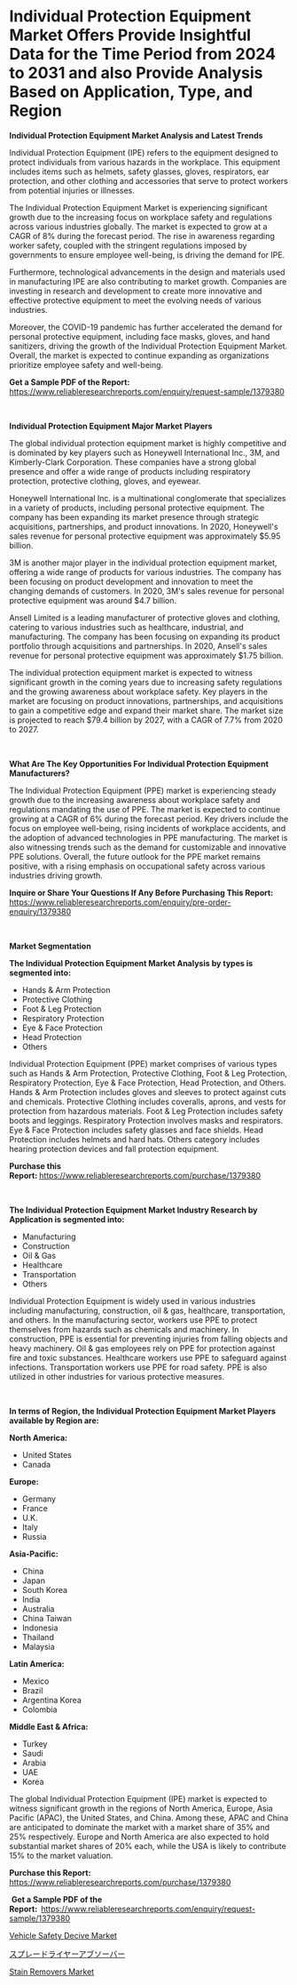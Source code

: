 <p><h1>Individual Protection Equipment Market Offers Provide Insightful Data for the Time Period from 2024 to 2031 and also Provide Analysis Based on Application, Type, and Region</h1></p><p><strong>Individual Protection Equipment Market Analysis and Latest Trends</strong></p>
<p><p>Individual Protection Equipment (IPE) refers to the equipment designed to protect individuals from various hazards in the workplace. This equipment includes items such as helmets, safety glasses, gloves, respirators, ear protection, and other clothing and accessories that serve to protect workers from potential injuries or illnesses.</p><p>The Individual Protection Equipment Market is experiencing significant growth due to the increasing focus on workplace safety and regulations across various industries globally. The market is expected to grow at a CAGR of 8% during the forecast period. The rise in awareness regarding worker safety, coupled with the stringent regulations imposed by governments to ensure employee well-being, is driving the demand for IPE.</p><p>Furthermore, technological advancements in the design and materials used in manufacturing IPE are also contributing to market growth. Companies are investing in research and development to create more innovative and effective protective equipment to meet the evolving needs of various industries.</p><p>Moreover, the COVID-19 pandemic has further accelerated the demand for personal protective equipment, including face masks, gloves, and hand sanitizers, driving the growth of the Individual Protection Equipment Market. Overall, the market is expected to continue expanding as organizations prioritize employee safety and well-being.</p></p>
<p><strong>Get a Sample PDF of the Report:&nbsp;</strong> <a href="https://www.reliableresearchreports.com/enquiry/request-sample/1379380">https://www.reliableresearchreports.com/enquiry/request-sample/1379380</a></p>
<p>&nbsp;</p>
<p><strong>Individual Protection Equipment Major Market Players</strong></p>
<p><p>The global individual protection equipment market is highly competitive and is dominated by key players such as Honeywell International Inc., 3M, and Kimberly-Clark Corporation. These companies have a strong global presence and offer a wide range of products including respiratory protection, protective clothing, gloves, and eyewear.</p><p>Honeywell International Inc. is a multinational conglomerate that specializes in a variety of products, including personal protective equipment. The company has been expanding its market presence through strategic acquisitions, partnerships, and product innovations. In 2020, Honeywell's sales revenue for personal protective equipment was approximately $5.95 billion.</p><p>3M is another major player in the individual protection equipment market, offering a wide range of products for various industries. The company has been focusing on product development and innovation to meet the changing demands of customers. In 2020, 3M's sales revenue for personal protective equipment was around $4.7 billion.</p><p>Ansell Limited is a leading manufacturer of protective gloves and clothing, catering to various industries such as healthcare, industrial, and manufacturing. The company has been focusing on expanding its product portfolio through acquisitions and partnerships. In 2020, Ansell's sales revenue for personal protective equipment was approximately $1.75 billion.</p><p>The individual protection equipment market is expected to witness significant growth in the coming years due to increasing safety regulations and the growing awareness about workplace safety. Key players in the market are focusing on product innovations, partnerships, and acquisitions to gain a competitive edge and expand their market share. The market size is projected to reach $79.4 billion by 2027, with a CAGR of 7.7% from 2020 to 2027.</p></p>
<p>&nbsp;</p>
<p><strong>What Are The Key Opportunities For Individual Protection Equipment Manufacturers?</strong></p>
<p><p>The Individual Protection Equipment (PPE) market is experiencing steady growth due to the increasing awareness about workplace safety and regulations mandating the use of PPE. The market is expected to continue growing at a CAGR of 6% during the forecast period. Key drivers include the focus on employee well-being, rising incidents of workplace accidents, and the adoption of advanced technologies in PPE manufacturing. The market is also witnessing trends such as the demand for customizable and innovative PPE solutions. Overall, the future outlook for the PPE market remains positive, with a rising emphasis on occupational safety across various industries driving growth.</p></p>
<p><strong>Inquire or Share Your Questions If Any Before Purchasing This Report:</strong> <a href="https://www.reliableresearchreports.com/enquiry/pre-order-enquiry/1379380">https://www.reliableresearchreports.com/enquiry/pre-order-enquiry/1379380</a></p>
<p>&nbsp;</p>
<p><strong>Market Segmentation</strong></p>
<p><strong>The Individual Protection Equipment Market Analysis by types is segmented into:</strong></p>
<p><ul><li>Hands & Arm Protection</li><li>Protective Clothing</li><li>Foot & Leg Protection</li><li>Respiratory Protection</li><li>Eye & Face Protection</li><li>Head Protection</li><li>Others</li></ul></p>
<p><p>Individual Protection Equipment (PPE) market comprises of various types such as Hands & Arm Protection, Protective Clothing, Foot & Leg Protection, Respiratory Protection, Eye & Face Protection, Head Protection, and Others. Hands & Arm Protection includes gloves and sleeves to protect against cuts and chemicals. Protective Clothing includes coveralls, aprons, and vests for protection from hazardous materials. Foot & Leg Protection includes safety boots and leggings. Respiratory Protection involves masks and respirators. Eye & Face Protection includes safety glasses and face shields. Head Protection includes helmets and hard hats. Others category includes hearing protection devices and fall protection equipment.</p></p>
<p><strong>Purchase this Report:&nbsp;</strong><a href="https://www.reliableresearchreports.com/purchase/1379380">https://www.reliableresearchreports.com/purchase/1379380</a></p>
<p>&nbsp;</p>
<p><strong>The Individual Protection Equipment Market Industry Research by Application is segmented into:</strong></p>
<p><ul><li>Manufacturing</li><li>Construction</li><li>Oil & Gas</li><li>Healthcare</li><li>Transportation</li><li>Others</li></ul></p>
<p><p>Individual Protection Equipment is widely used in various industries including manufacturing, construction, oil & gas, healthcare, transportation, and others. In the manufacturing sector, workers use PPE to protect themselves from hazards such as chemicals and machinery. In construction, PPE is essential for preventing injuries from falling objects and heavy machinery. Oil & gas employees rely on PPE for protection against fire and toxic substances. Healthcare workers use PPE to safeguard against infections. Transportation workers use PPE for road safety. PPE is also utilized in other industries for various protective measures.</p></p>
<p>&nbsp;</p>
<p><strong>In terms of Region, the Individual Protection Equipment Market Players available by Region are:</strong></p>
<p>
    <p> <strong> North America: </strong>
        <ul>
            <li>United States</li>
            <li>Canada</li>
        </ul>
        </p> 
    <p> <strong> Europe: </strong>
        <ul>
            <li>Germany</li>
            <li>France</li>
            <li>U.K.</li>
            <li>Italy</li>
            <li>Russia</li>
        </ul>
        </p> 
    <p> <strong> Asia-Pacific: </strong>
        <ul>
            <li>China</li>
            <li>Japan</li>
            <li>South Korea</li>
            <li>India</li>
            <li>Australia</li>
            <li>China Taiwan</li>
            <li>Indonesia</li>
            <li>Thailand</li>
            <li>Malaysia</li>
        </ul>
        </p> 
    <p> <strong> Latin America: </strong>
        <ul>
            <li>Mexico</li>
            <li>Brazil</li>
            <li>Argentina Korea</li>
            <li>Colombia</li>
        </ul>
        </p> 
    <p> <strong> Middle East & Africa: </strong>
        <ul>
            <li>Turkey</li>
            <li>Saudi</li>
            <li>Arabia</li>
            <li>UAE</li>
            <li>Korea</li>
        </ul>
    </p>
    </p>
<p><p>The global Individual Protection Equipment (IPE) market is expected to witness significant growth in the regions of North America, Europe, Asia Pacific (APAC), the United States, and China. Among these, APAC and China are anticipated to dominate the market with a market share of 35% and 25% respectively. Europe and North America are also expected to hold substantial market shares of 20% each, while the USA is likely to contribute 15% to the market valuation.</p></p>
<p><strong>Purchase this Report: </strong><a href="https://www.reliableresearchreports.com/purchase/1379380">https://www.reliableresearchreports.com/purchase/1379380</a></p>
<p>&nbsp;<strong>Get a Sample PDF of the Report:&nbsp;&nbsp;</strong><a href="https://www.reliableresearchreports.com/enquiry/request-sample/1379380">https://www.reliableresearchreports.com/enquiry/request-sample/1379380</a></p>
<p><strong></strong></p>
<p><p><a href="https://valiant-lunge-8fe.notion.site/Vehicle-Safety-Decive-Market-Size-and-Growth-Market-Segmentation-Regional-and-Country-Breakdowns--92d3c43444e942d2889bbeed53206e35">Vehicle Safety Decive Market</a></p><p><a href="https://github.com/wkuactfdzwizk06/Market-Research-Report-List-1/blob/main/64791845405.md">スプレードライヤーアブソーバー</a></p><p><a href="https://github.com/ChiragRp1/Market-Research-Report-List-3/blob/main/stain-removers-market.md">Stain Removers Market</a></p></p>